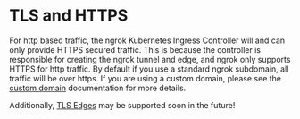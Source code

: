 # TLS and HTTPS

For http based traffic, the ngrok Kubernetes Ingress Controller will and can only provide HTTPS secured traffic. This is because the controller is responsible for creating the ngrok tunnel and edge, and ngrok only supports HTTPS for http traffic. By default if you use a standard ngrok subdomain, all traffic will be over https. If you are using a custom domain, please see the [custom domain](/docs/k8s/user-guide/custom-domain) documentation for more details.

Additionally, [TLS Edges](https://ngrok.com/docs/api/resources/edges-tls) may be supported soon in the future!
